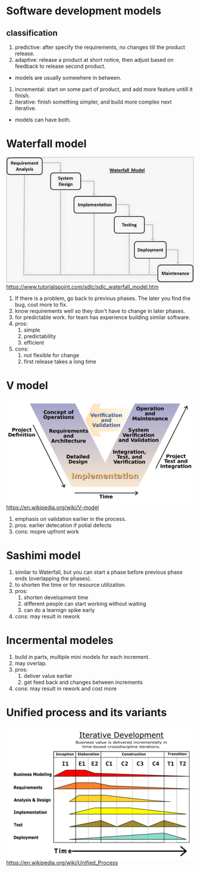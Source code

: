 # Software development models
## classification
1. predictive: after specify the requirements, no changes till the product release.
2. adaptive: release a product at short notice, then adjust based on feedback to release second product.
- models are usually somewhere in between.
1. incremental: start on some part of product, and add more feature untill it finish.
2. iterative: finish something simpler, and build more complex next iterative.
- models can have both.

# Waterfall model
![sdlc_waterfall_model](/sdlc_waterfall_model.jpg)
https://www.tutorialspoint.com/sdlc/sdlc_waterfall_model.htm  

1. If there is a problem, go back to previous phases. The later you find the bug, cost more to fix.
2. know requirements well so they don't have to change in later phases.
3. for predictable work. for team has experience building similar software.
4. pros: 
    1. simple
    2. predictability
    3. efficient
5. cons: 
    1. not flexible for change
    2. first release takes a long time

# V model
![v_model](/v_model.png)
https://en.wikipedia.org/wiki/V-model  

1. emphasis on validation earlier in the process.
2. pros: earlier detecation if potial defects
3. cons: mopre upfront work

# Sashimi model
1. similar to Waterfall, but you can start a phase before previous phase ends (overlapping the phases).
2. to shorten the time or for resource utilization.
3. pros:
    1. shorten development time
    2. different people can start working without waiting
    3. can do a learnign spike early
4. cons: may result in rework

# Incermental modeles
1. build in parts, multiple mini models for each increment.
2. may overlap.
3. pros:
    1. deliver value earlier
    2. get feed back and changes between increments
4. cons: may result in rework and cost more

# Unified process and its variants
![Unified_Process_Model_for_Iterative_Development](/Unified_Process_Model_for_Iterative_Development.png)
https://en.wikipedia.org/wiki/Unified_Process  

